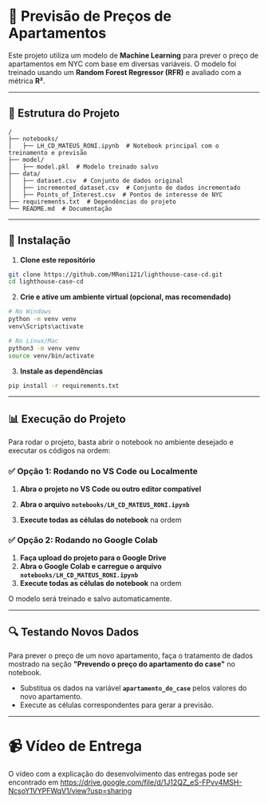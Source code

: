 # 📌 Previsão de Preços de Apartamentos

Este projeto utiliza um modelo de **Machine Learning** para prever o preço de apartamentos em NYC com base em diversas variáveis. O modelo foi treinado usando um **Random Forest Regressor (RFR)** e avaliado com a métrica **R²**.

---

## 📂 Estrutura do Projeto

```
/
├── notebooks/
│   ├── LH_CD_MATEUS_RONI.ipynb  # Notebook principal com o treinamento e previsão
├── model/
│   ├── model.pkl  # Modelo treinado salvo
├── data/
│   ├── dataset.csv  # Conjunto de dados original
│   ├── incremented_dataset.csv  # Conjunto de dados incrementado
│   ├── Points_of_Interest.csv  # Pontos de interesse de NYC
├── requirements.txt  # Dependências do projeto
└── README.md  # Documentação
```

---

## 🚀 Instalação

1. **Clone este repositório**

```bash
git clone https://github.com/MRoni121/lighthouse-case-cd.git
cd lighthouse-case-cd
```

2. **Crie e ative um ambiente virtual (opcional, mas recomendado)**

```bash
# No Windows
python -m venv venv
venv\Scripts\activate

# No Linux/Mac
python3 -m venv venv
source venv/bin/activate
```

3. **Instale as dependências**

```bash
pip install -r requirements.txt
```

---

## 📊 Execução do Projeto

Para rodar o projeto, basta abrir o notebook no ambiente desejado e executar os códigos na ordem:

### ✅ **Opção 1: Rodando no VS Code ou Localmente**

1. **Abra o projeto no VS Code ou outro editor compatível**

2. **Abra o arquivo `notebooks/LH_CD_MATEUS_RONI.ipynb`**

3. **Execute todas as células do notebook** na ordem

### ✅ **Opção 2: Rodando no Google Colab**

1. **Faça upload do projeto para o Google Drive**
2. **Abra o Google Colab e carregue o arquivo `notebooks/LH_CD_MATEUS_RONI.ipynb`**
3. **Execute todas as células do notebook** na ordem

O modelo será treinado e salvo automaticamente.

---

## 🔍 Testando Novos Dados

Para prever o preço de um novo apartamento, faça o tratamento de dados mostrado na seção **"Prevendo o preço do apartamento do case"** no notebook.

- Substitua os dados na variável **`apartamento_do_case`** pelos valores do novo apartamento.
- Execute as células correspondentes para gerar a previsão.

---

# 📹 Vídeo de Entrega

O vídeo com a explicação do desenvolvimento das entregas pode ser encontrado em https://drive.google.com/file/d/1J12QZ_eS-FPvv4MSH-NcsoY1VYPFWqV1/view?usp=sharing
